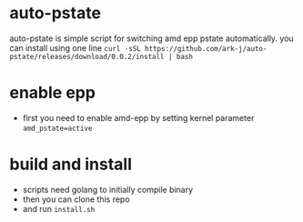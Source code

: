 # auto-pstate
auto-pstate is simple script for switching amd epp pstate automatically. you can install using one line
`curl -sSL https://github.com/ark-j/auto-pstate/releases/download/0.0.2/install | bash`

# enable epp
- first you need to enable amd-epp by setting kernel parameter `amd_pstate=active`

# build and install
- scripts need golang to initially compile binary
- then you can clone this repo
- and run `install.sh`